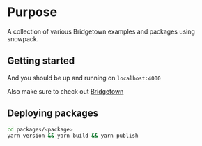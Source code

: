 # Purpose

A collection of various Bridgetown examples and packages using snowpack.

## Getting started


And you should be up and running on `localhost:4000`

Also make sure to check out [Bridgetown](https://bridgetownrb.com)


## Deploying packages

```bash
cd packages/<package>
yarn version && yarn build && yarn publish
```
